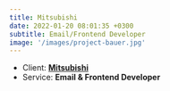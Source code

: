 ```yaml
---
title: Mitsubishi
date: 2022-01-20 08:01:35 +0300
subtitle: Email/Frontend Developer
image: '/images/project-bauer.jpg'
---
```


<!-- -->

<ul class="list-inline item-details">
    <li>Client:
        <strong><a href="https://www.mitsubishicars.com/">Mitsubishi</a>
        </strong>
    </li>
    <li>Service:
        <strong>Email & Frontend Developer</strong>
    </li>
</ul>